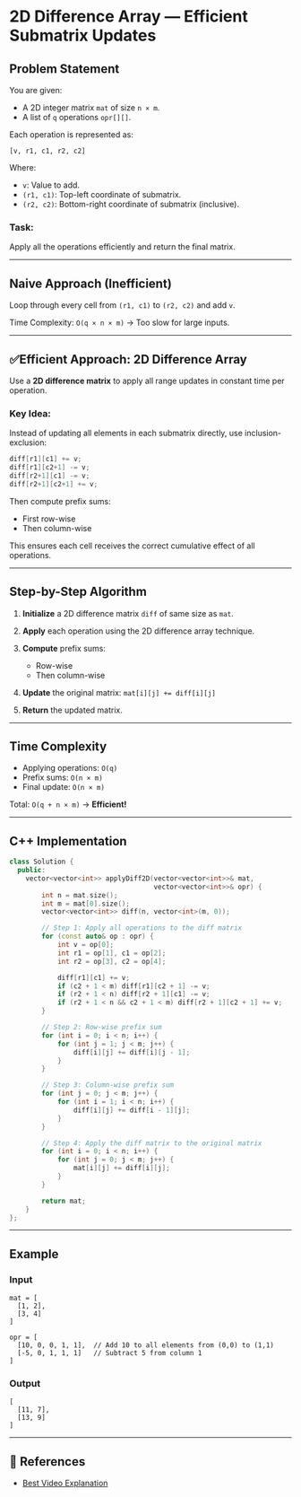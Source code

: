 
#  2D Difference Array — Efficient Submatrix Updates

##  Problem Statement

You are given:

* A 2D integer matrix `mat` of size `n × m`.
* A list of `q` operations `opr[][]`.

Each operation is represented as:

```
[v, r1, c1, r2, c2]
```

Where:

* `v`: Value to add.
* `(r1, c1)`: Top-left coordinate of submatrix.
* `(r2, c2)`: Bottom-right coordinate of submatrix (inclusive).

###  Task:
Apply all the operations efficiently and return the final matrix.

---

##  Naive Approach (Inefficient)

Loop through every cell from `(r1, c1)` to `(r2, c2)` and add `v`.

 Time Complexity: `O(q × n × m)` → Too slow for large inputs.

---

## ✅Efficient Approach: 2D Difference Array

Use a **2D difference matrix** to apply all range updates in constant time per operation.

###  Key Idea:

Instead of updating all elements in each submatrix directly, use inclusion-exclusion:

```cpp
diff[r1][c1] += v;
diff[r1][c2+1] -= v;
diff[r2+1][c1] -= v;
diff[r2+1][c2+1] += v;
```

Then compute prefix sums:

* First row-wise
* Then column-wise

This ensures each cell receives the correct cumulative effect of all operations.

---

##  Step-by-Step Algorithm

1. **Initialize** a 2D difference matrix `diff` of same size as `mat`.
2. **Apply** each operation using the 2D difference array technique.
3. **Compute** prefix sums:

   * Row-wise
   * Then column-wise
4. **Update** the original matrix: `mat[i][j] += diff[i][j]`
5. **Return** the updated matrix.

---

##  Time Complexity

* Applying operations: `O(q)`
* Prefix sums: `O(n × m)`
* Final update: `O(n × m)`

 Total: `O(q + n × m)` → **Efficient!**

---

##  C++ Implementation

```cpp
class Solution {
  public:
    vector<vector<int>> applyDiff2D(vector<vector<int>>& mat,
                                    vector<vector<int>>& opr) {
        int n = mat.size();
        int m = mat[0].size();
        vector<vector<int>> diff(n, vector<int>(m, 0));

        // Step 1: Apply all operations to the diff matrix
        for (const auto& op : opr) {
            int v = op[0];
            int r1 = op[1], c1 = op[2];
            int r2 = op[3], c2 = op[4];

            diff[r1][c1] += v;
            if (c2 + 1 < m) diff[r1][c2 + 1] -= v;
            if (r2 + 1 < n) diff[r2 + 1][c1] -= v;
            if (r2 + 1 < n && c2 + 1 < m) diff[r2 + 1][c2 + 1] += v;
        }

        // Step 2: Row-wise prefix sum
        for (int i = 0; i < n; i++) {
            for (int j = 1; j < m; j++) {
                diff[i][j] += diff[i][j - 1];
            }
        }

        // Step 3: Column-wise prefix sum
        for (int j = 0; j < m; j++) {
            for (int i = 1; i < n; i++) {
                diff[i][j] += diff[i - 1][j];
            }
        }

        // Step 4: Apply the diff matrix to the original matrix
        for (int i = 0; i < n; i++) {
            for (int j = 0; j < m; j++) {
                mat[i][j] += diff[i][j];
            }
        }

        return mat;
    }
};
```

---

##  Example

### Input

```text
mat = [
  [1, 2],
  [3, 4]
]

opr = [
  [10, 0, 0, 1, 1],  // Add 10 to all elements from (0,0) to (1,1)
  [-5, 0, 1, 1, 1]   // Subtract 5 from column 1
]
```

### Output

```text
[
  [11, 7],
  [13, 9]
]
```

---

## 📎 References

* [Best Video Explanation](https://www.youtube.com/watch?v=uaWvpSC1Ye0)

